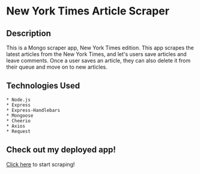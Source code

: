 # New York Times Article Scraper

## Description

This is a Mongo scraper app, New York Times edition. This app scrapes the latest articles from the New York Times, and let's users save articles and leave comments. Once a user saves an article, they can also delete it from their queue and move on to new articles.

## Technologies Used

    * Node.js
    * Express
    * Express-Handlebars
    * Mongoose
    * Cheerio
    * Axios
    * Request

## Check out my deployed app!

[Click here](https://arcane-everglades-67878.herokuapp.com/) to start scraping!